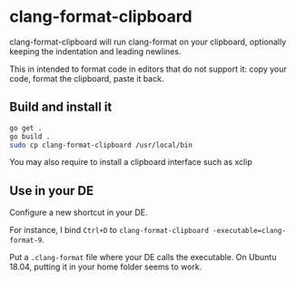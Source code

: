 # clang-format-clipboard

clang-format-clipboard will run clang-format on your clipboard, optionally
keeping the indentation and leading newlines.

This in intended to format code in editors that do not support it:
copy your code, format the clipboard, paste it back.

## Build and install it

```bash
go get .
go build .
sudo cp clang-format-clipboard /usr/local/bin
```

You may also require to install a clipboard interface such as xclip

## Use in your DE

Configure a new shortcut in your DE.

For instance, I bind `Ctrl+D` to `clang-format-clipboard -executable=clang-format-9`.

Put a `.clang-format` file where your DE calls the executable. On Ubuntu 18.04, putting it in your home folder seems to work.
